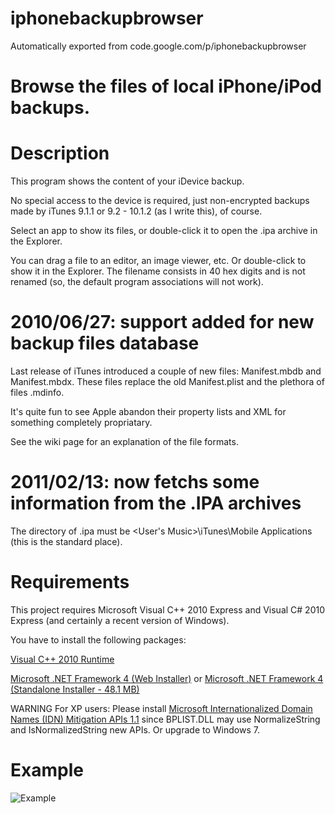 # iphonebackupbrowser
Automatically exported from code.google.com/p/iphonebackupbrowser

# Browse the files of local iPhone/iPod backups.
# Description
This program shows the content of your iDevice backup.

No special access to the device is required, just non-encrypted backups made by iTunes 9.1.1 or 9.2 - 10.1.2 (as I write this), of course.

Select an app to show its files, or double-click it to open the .ipa archive in the Explorer.

You can drag a file to an editor, an image viewer, etc. Or double-click to show it in the Explorer. The filename consists in 40 hex digits and is not renamed (so, the default program associations will not work).

# 2010/06/27: support added for new backup files database
Last release of iTunes introduced a couple of new files: Manifest.mbdb and Manifest.mbdx. These files replace the old Manifest.plist and the plethora of files .mdinfo.

It's quite fun to see Apple abandon their property lists and XML for something completely propriatary.

See the wiki page for an explanation of the file formats.

# 2011/02/13: now fetchs some information from the .IPA archives
The directory of .ipa must be <User's Music>\iTunes\Mobile Applications (this is the standard place).

# Requirements
This project requires Microsoft Visual C++ 2010 Express and Visual C# 2010 Express (and certainly a recent version of Windows).

You have to install the following packages:

[Visual C++ 2010 Runtime](http://www.microsoft.com/en-us/download/details.aspx?id=5555)

[Microsoft .NET Framework 4 (Web Installer)](http://www.microsoft.com/en-us/download/details.aspx?id=17851) or [Microsoft .NET Framework 4 (Standalone Installer - 48.1 MB)](http://www.microsoft.com/en-us/download/details.aspx?id=17718)

WARNING For XP users: Please install [Microsoft Internationalized Domain Names (IDN) Mitigation APIs 1.1](http://www.microsoft.com/en-us/download/details.aspx?id=734) since BPLIST.DLL may use NormalizeString and IsNormalizedString new APIs. Or upgrade to Windows 7.

# Example
![Example](http://iphonebackupbrowser.googlecode.com/files/screenshot-iphonebackupbrowser.jpg)
